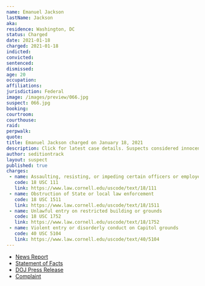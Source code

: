 ```yaml
---
name: Emanuel Jackson
lastName: Jackson
aka:
residence: Washington, DC
status: Charged
date: 2021-01-18
charged: 2021-01-18
indicted:
convicted: 
sentenced: 
dismissed: 
age: 20
occupation:
affiliations:
jurisdiction: Federal
image: /images/preview/066.jpg
suspect: 066.jpg
booking:
courtroom:
courthouse:
raid:
perpwalk:
quote:
title: Emanuel Jackson charged on January 18, 2021
description: Click for latest case details. Suspects considered innocent until proven guilty.
author: seditiontrack
layout: suspect
published: true
charges:
 - name: Assaulting, resisting, or impeding certain officers or employees
   code: 18 USC 111
   link: https://www.law.cornell.edu/uscode/text/18/111
 - name: Obstruction of State or local law enforcement
   code: 18 USC 1511
   link: https://www.law.cornell.edu/uscode/text/18/1511
 - name: Unlawful entry on restricted building or grounds
   code: 18 USC 1752
   link: https://www.law.cornell.edu/uscode/text/18/1752
 - name: Violent entry or disorderly conduct on Capitol grounds
   code: 40 USC 5104
   link: https://www.law.cornell.edu/uscode/text/40/5104
---
```

- [News Report](https://www.nytimes.com/2021/01/18/us/riley-june-williams-emmanuel-jackson.html)
- [Statement of Facts](https://www.justice.gov/opa/page/file/1357096/download)
- [DOJ Press Release](https://www.justice.gov/usao-dc/pr/three-charged-federal-court-assaulting-and-impeding-local-and-federal-officers-during-us)
- [Complaint](https://www.justice.gov/opa/page/file/1357091/download)
